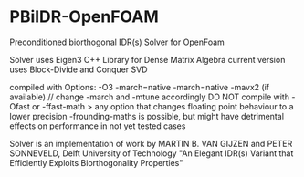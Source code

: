 # PBiIDR-OpenFOAM
Preconditioned biorthogonal IDR(s) Solver for OpenFoam 

Solver uses Eigen3 C++ Library for Dense Matrix Algebra
  current version uses Block-Divide and Conquer SVD
  
compiled with Options: -O3 -march=native -march=native -mavx2 (if available) // change -march and -mtune accordingly
DO NOT compile with -Ofast or -ffast-math > any option that changes floating point behaviour
to a lower precision
-frounding-maths is possible, but might have detrimental effects on performance in not yet tested cases


Solver is an implementation of work by MARTIN B. VAN GIJZEN and PETER SONNEVELD, Delft University of Technology
"An Elegant IDR(s) Variant that Efficiently Exploits Biorthogonality Properties"